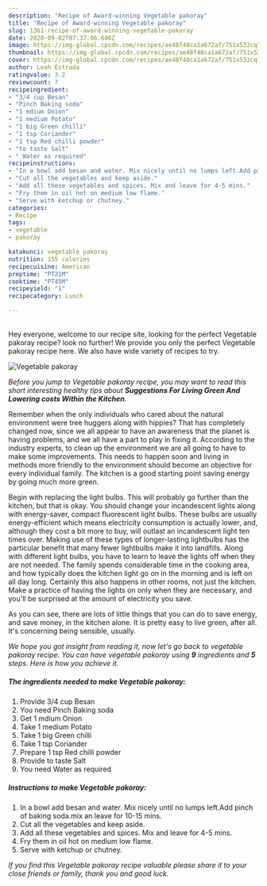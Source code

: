 ```yaml
---
description: "Recipe of Award-winning Vegetable pakoray"
title: "Recipe of Award-winning Vegetable pakoray"
slug: 1361-recipe-of-award-winning-vegetable-pakoray
date: 2020-09-02T07:37:06.646Z
image: https://img-global.cpcdn.com/recipes/ae48f48ca1a672af/751x532cq70/vegetable-pakoray-recipe-main-photo.jpg
thumbnail: https://img-global.cpcdn.com/recipes/ae48f48ca1a672af/751x532cq70/vegetable-pakoray-recipe-main-photo.jpg
cover: https://img-global.cpcdn.com/recipes/ae48f48ca1a672af/751x532cq70/vegetable-pakoray-recipe-main-photo.jpg
author: Leah Estrada
ratingvalue: 3.2
reviewcount: 7
recipeingredient:
- "3/4 cup Besan"
- "Pinch Baking soda"
- "1 mdium Onion"
- "1 medium Potato"
- "1 big Green chilli"
- "1 tsp Coriander"
- "1 tsp Red chilli powder"
- "to taste Salt"
- " Water as required"
recipeinstructions:
- "In a bowl add besan and water. Mix nicely until no lumps left.Add pinch of baking soda.mix an leave for 10-15 mins."
- "Cut all the vegetables and keep aside."
- "Add all these vegetables and spices. Mix and leave for 4-5 mins."
- "Fry them in oil hot on medium low flame."
- "Serve with ketchup or chutney."
categories:
- Recipe
tags:
- vegetable
- pakoray

katakunci: vegetable pakoray 
nutrition: 155 calories
recipecuisine: American
preptime: "PT21M"
cooktime: "PT45M"
recipeyield: "1"
recipecategory: Lunch

---
```

<br>
Hey everyone, welcome to our recipe site, looking for the perfect Vegetable pakoray recipe? look no further! We provide you only the perfect Vegetable pakoray recipe here. We also have wide variety of recipes to try.
<br>


![Vegetable pakoray](https://img-global.cpcdn.com/recipes/ae48f48ca1a672af/751x532cq70/vegetable-pakoray-recipe-main-photo.jpg)

<i>Before you jump to Vegetable pakoray recipe, you may want to read this short interesting healthy tips about 
<strong>Suggestions For Living Green And Lowering costs Within the Kitchen</strong>.</i>
</br>

Remember when the only individuals who cared about the natural environment were tree huggers along with hippies? That has completely changed now, since we all appear to have an awareness that the planet is having problems, and we all have a part to play in fixing it. According to the industry experts, to clean up the environment we are all going to have to make some improvements. This needs to happen soon and living in methods more friendly to the environment should become an objective for every individual family. The kitchen is a good starting point saving energy by going much more green.

Begin with replacing the light bulbs. This will probably go further than the kitchen, but that is okay. You should change your incandescent lights along with energy-saver, compact fluorescent light bulbs. These bulbs are usually energy-efficient which means electricity consumption is actually lower, and, although they cost a bit more to buy, will outlast an incandescent light ten times over. Making use of these types of longer-lasting lightbulbs has the particular benefit that many fewer lightbulbs make it into landfills. Along with different light bulbs, you have to learn to leave the lights off when they are not needed. The family spends considerable time in the cooking area, and how typically does the kitchen light go on in the morning and is left on all day long. Certainly this also happens in other rooms, not just the kitchen. Make a practice of having the lights on only when they are necessary, and you'll be surprised at the amount of electricity you save.

As you can see, there are lots of little things that you can do to save energy, and save money, in the kitchen alone. It is pretty easy to live green, after all. It's concerning being sensible, usually.


<i>We hope you got insight from reading it, now let's go back to vegetable pakoray recipe. You can have vegetable pakoray using <strong>9</strong> ingredients and <strong>5</strong> steps. Here is how you achieve it.
</i>

##### The ingredients needed to make Vegetable pakoray:

1. Provide 3/4 cup Besan
1. You need Pinch Baking soda
1. Get 1 mdium Onion
1. Take 1 medium Potato
1. Take 1 big Green chilli
1. Take 1 tsp Coriander
1. Prepare 1 tsp Red chilli powder
1. Provide to taste Salt
1. You need  Water as required


##### Instructions to make Vegetable pakoray:

1. In a bowl add besan and water. Mix nicely until no lumps left.Add pinch of baking soda.mix an leave for 10-15 mins.
1. Cut all the vegetables and keep aside.
1. Add all these vegetables and spices. Mix and leave for 4-5 mins.
1. Fry them in oil hot on medium low flame.
1. Serve with ketchup or chutney.


<i>If you find this Vegetable pakoray recipe valuable please share it to your close friends or family, thank you and good luck.</i>
